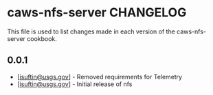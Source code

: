 caws-nfs-server CHANGELOG
=============

This file is used to list changes made in each version of the caws-nfs-server cookbook.

0.0.1
-----
- [isuftin@usgs.gov] - Removed requirements for Telemetry
- [isuftin@usgs.gov] - Initial release of nfs
